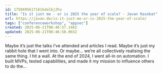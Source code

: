 ```yaml
---
id: 1750495617161kdalbj2hu
title: "Is it just me - or is 2025 the year of scale? - Javan Rasokat"
url: https://javan.de/is-it-just-me-or-is-2025-the-year-of-scale/
tags: ["conferenceworkshop", "appsec"]
created: 2025-06-21T08:46:57.146Z
updated: 2025-06-21T08:46:58.065Z
---
```

Maybe it’s just the talks I’ve attended and articles I read. Maybe it’s just my rabbit hole that I went into. Or maybe… we’re all collectively realising the same thing. I hit a wall. At the end of 2024, I went all-in on automation. I built MVPs, tested capabilities, and made it my mission to influence others to do the…

